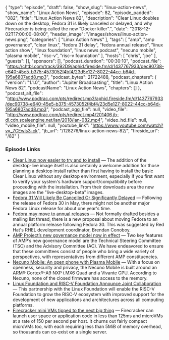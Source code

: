 {
  "type": "episode",
  "draft": false,
  "show_slug": "linux-action-news",
  "show_name": "Linux Action News",
  "episode": 82,
  "episode_padded": "082",
  "title": "Linux Action News 82",
  "description": "Clear Linux doubles down on the desktop, Fedora 31 is likely canceled or delayed, and why Firecracker is being called the new \"Docker killer\".",
  "date": "2018-12-02T17:00:00-08:00",
  "header_image": "/images/shows/linux-action-news.png",
  "categories": [
    "Linux Action News"
  ],
  "tags": [
    "amp",
    "amp governance",
    "clear linux",
    "fedora 31 delay",
    "fedora annual release",
    "linux action show",
    "linux foundation",
    "linux news podcast",
    "necuno mobile",
    "plasma mobile",
    "risc-v",
    "risc-v foundation"
  ],
  "hosts": [
    "chris",
    "joe"
  ],
  "guests": [],
  "sponsors": [],
  "podcast_duration": "00:30:10",
  "podcast_file": "https://chtbl.com/track/392D9/aphid.fireside.fm/d/1437767933/dec90738-e640-45e5-b375-4573052f4bf4/23d5e127-8022-44cc-b64d-195a6807add8.mp3",
  "podcast_bytes": 21722488,
  "podcast_chapters": {
    "version": "1.1.0",
    "author": "Jupiter Broadcasting",
    "title": "Linux Action News 82",
    "podcastName": "Linux Action News",
    "chapters": []
  },
  "podcast_alt_file": "http://www.podtrac.com/pts/redirect.mp3/aphid.fireside.fm/d/1437767933/dec90738-e640-45e5-b375-4573052f4bf4/23d5e127-8022-44cc-b64d-195a6807add8.mp3",
  "podcast_ogg_file": null,
  "video_file": "http://www.podtrac.com/pts/redirect.mp4/201406.jb-dl.cdn.scaleengine.net/lan/2018/lan-082.mp4",
  "video_hd_file": null,
  "video_mobile_file": null,
  "youtube_link": "https://www.youtube.com/watch?v=_7CEwls3-ck",
  "jb_url": "/128276/linux-action-news-82/",
  "fireside_url": "/82"
}


### Episode Links

  * [Clear Linux now easier to try and to install](https://www.phoronix.com/scan.php?page=news_item&px=Clear-Linux-Desktop-Live-Beta&utm_source=feedburner&utm_medium=feed&utm_campaign=Feed%3A+Phoronix+%28Phoronix%29 "Clear Linux now easier to try and to install") — The addition of the desktop-live image itself is also certainly a welcome addition for those planning a desktop install rather than first having to install the basic Clear Linux without any desktop environment, especially if you first want to verify your system's hardware support/compatibility before proceeding with the installation. From their downloads area the new images are the "live-desktop-beta" images.
  * [Fedora 31 Will Likely Be Cancelled Or Significantly Delayed](https://www.phoronix.com/scan.php?page=news_item&px=Fedora-31-Changes-Ahead "Fedora 31 Will Likely Be Cancelled Or Significantly Delayed") — Following the release of Fedora 30 in May, there might not be another major Fedora Linux release for about one year's time. 
  * [Fedora may move to annual releases](https://www.phoronix.com/scan.php?page=news_item&px=Annual-Fedora-2019-Proposal "Fedora may move to annual releases") — Not formally drafted besides a mailing list thread, there is a new proposal about moving Fedora to an annual platform release following Fedora 30. This was suggested by Red Hat's RHEL development coordinator, Brendan Conoboy. 
  * [AMP Project’s new governance model now in effect](https://amphtml.wordpress.com/2018/11/30/amp-projects-new-governance-model-now-in-effect/ "AMP Project’s new governance model now in effect") — Two key features of AMP’s new governance model are the Technical Steering Committee (TSC) and the Advisory Committee (AC). We have endeavored to ensure that these committees consist of people who bring a wide variety of perspectives, with representatives from different AMP constituencies. 
  * [Necuno Mobile: An open phone with Plasma Mobile](https://dot.kde.org/2018/11/29/necuno-mobile-open-phone-plasma-mobile "Necuno Mobile: An open phone with Plasma Mobile") — With a focus on openness, security and privacy, the Necuno Mobile is built around an ARM® Cortex®-A9 NXP i.MX6 Quad and a Vivante GPU. According to Necuno, none of the closed firmware has access to the memory.
  * [Linux Foundation and RISC-V Foundation Announce Joint Collaboration](https://www.linuxfoundation.org/the-linux-foundation/2018/11/the-linux-foundation-and-risc-v-foundation-announce-joint-collaboration-to-enable-a-new-era-of-open-architecture/ "Linux Foundation and RISC-V Foundation Announce Joint Collaboration") — This partnership with the Linux Foundation will enable the RISC-V Foundation to grow the RISC-V ecosystem with improved support for the development of new applications and architectures across all computing platforms.
  * [Firecracker mini VMs tipped to the next big thing](https://www.theregister.co.uk/AMP/2018/11/27/aws_sets_firecracker/ "Firecracker mini VMs tipped to the next big thing") — Firecracker can launch user space or application code in less than 125ms and microVMs at a rate of 150 per second per host. It churns out fairly compact microVMs too, with each requiring less than 5MiB of memory overhead, so thousands can co-exist on a single server. 


